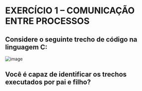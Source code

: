 # EXERCÍCIO 1 – COMUNICAÇÃO ENTRE PROCESSOS 

## Considere o seguinte trecho de código na linguagem C:
![image](https://github.com/macaaalm/sistemasOperacionais/assets/113950201/96f295f4-3843-4e8b-9fe5-9c2fd9692a3e)

## Você é capaz de identificar os trechos executados por pai e filho?
